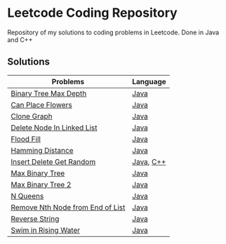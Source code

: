 # Leetcode Coding Repository
Repository of my solutions to coding problems in Leetcode. Done in Java and C++

## Solutions
| Problems | Language |
| - | - |
| [Binary Tree Max Depth](https://leetcode.com/problems/maximum-depth-of-binary-tree/) | [Java](https://github.com/Swidjaja6/Leetcode/blob/main/Java/BinaryTreeMaxDepth/src/Solution.java) | 
| [Can Place Flowers](https://leetcode.com/problems/can-place-flowers/) | [Java](https://github.com/Swidjaja6/Leetcode/blob/main/Java/CanPlaceFlower/src/Solution.java) |
| [Clone Graph](https://leetcode.com/problems/clone-graph/) | [Java](https://github.com/Swidjaja6/Leetcode/blob/main/Java/CloneGraph/src/Solution.java) | 
| [Delete Node In Linked List](https://leetcode.com/problems/delete-node-in-a-linked-list/) | [Java](https://github.com/Swidjaja6/Leetcode/blob/main/Java/DeleteNodeinLinkedList/src/Solution.java) | 
| [Flood Fill](https://leetcode.com/problems/flood-fill/) | [Java](https://github.com/Swidjaja6/Leetcode/blob/main/Java/FloodFill/src/Solution.java) | 
| [Hamming Distance](https://leetcode.com/problems/hamming-distance/) | [Java](https://github.com/Swidjaja6/Leetcode/blob/main/Java/HammingDistance/src/Solution.java) | 
| [Insert Delete Get Random](https://leetcode.com/problems/insert-delete-getrandom-o1/) | [Java](https://github.com/Swidjaja6/Leetcode/blob/main/Java/InsertDeleteGetRandom/src/RandomizedSet.java), [C++](https://github.com/Swidjaja6/Leetcode/blob/main/C%2B%2B/RandomizedSet.cpp) |
| [Max Binary Tree](https://leetcode.com/problems/maximum-binary-tree/) | [Java](https://github.com/Swidjaja6/Leetcode/blob/main/Java/MaxBinaryTree/src/Solution.java) | 
| [Max Binary Tree 2](https://leetcode.com/problems/maximum-binary-tree-ii/) | [Java](https://github.com/Swidjaja6/Leetcode/blob/main/Java/MaxBinaryTree2/src/Solution.java) |
| [N Queens](https://leetcode.com/problems/n-queens/) | [Java](https://github.com/Swidjaja6/Leetcode/blob/main/Java/NQueens/src/Solution.java) |
| [Remove Nth Node from End of List](https://leetcode.com/problems/remove-nth-node-from-end-of-list/) | [Java](https://github.com/Swidjaja6/Leetcode/blob/main/Java/RemoveNthNodeFromList/src/Solution.java) | 
| [Reverse String](https://leetcode.com/problems/reverse-string/) | [Java](https://github.com/Swidjaja6/Leetcode/blob/main/Java/ReverseString/src/Solution.java) | 
| [Swim in Rising Water](https://leetcode.com/problems/swim-in-rising-water/) | [Java](https://github.com/Swidjaja6/Leetcode/blob/main/Java/SwimInRisingWater/src/Solution.java) | 
